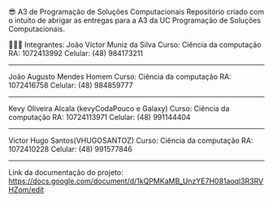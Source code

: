 😎 A3 de Programação de Soluções Computacionais
Repositório criado com o intuito de abrigar as entregas para a A3 da UC Programação de Soluções Computacionais.

👨🏻‍💻 Integrantes:
João Víctor Muniz da Silva
Curso: Ciência da computação
RA: 1072413992
Celular: (48) 984173211

------------------------------------------------

João Augusto Mendes Homem
Curso: Ciência da computação
RA:  1072416758
Celular: (48) 984859777

------------------------------------------------

Kevy Oliveira Alcala (kevyCodaPouco e Galaxy)
Curso: Ciência da computação
RA: 10724113971
Celular: (48) 991144404

------------------------------------------------

Victor Hugo Santos(VHUGOSANTOZ)
Curso: Ciência da computação
RA: 1072410228
Celular: (48) 991577846

------------------------------------------------

Link da documentação do projeto: https://docs.google.com/document/d/1kQPMKaMB_UnzYE7H081aoql3R3RVHZom/edit

